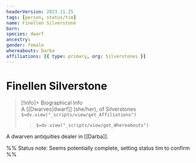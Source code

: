 ```yaml
---
headerVersion: 2023.11.25
tags: [person, status/tim]
name: Finellen Silverstone
born:
species: dwarf
ancestry:
gender: female
whereabouts: Darba
affiliations: [{ type: primary, org: Silverstones }]
---
```

# Finellen Silverstone
>[!info]+ Biographical Info  
> A [[Dwarves|dwarf]] (she/her), of Silverstones  
> `$=dv.view("_scripts/view/get_Affiliations")`  
>> `$=dv.view("_scripts/view/get_Whereabouts")`

A dwarven antiquities dealer in [[Darba]].

%% Status note: Seems potentially complete, setting status tim to confirm %%